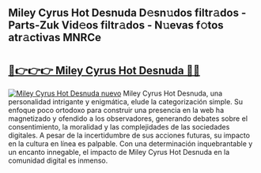 ## Miley Cyrus Hot Desnuda D𝚎sn𝚞dos filtr𝚊dos - Parts-Zuk Vid𝚎os filtr𝚊dos - N𝚞evas f𝚘tos atr𝚊ctivas MNRCe

# <h2><a href="http://mbcnhmr.tromn.icu/?c=Miley+Cyrus+Hot+Desnuda">🔗👉👉👉 Miley Cyrus Hot Desnuda 🔗🔗</a></h2>

[![Miley Cyrus Hot Desnuda nuevo](https://i.imgur.com/pEAQMta.gif)](http://mbcnhmr.tromn.icu/?c=Miley+Cyrus+Hot+Desnuda)
Miley Cyrus Hot Desnuda, una personalidad intrigante y enigmática, elude la categorización simple. Su enfoque poco ortodoxo para construir una presencia en la web ha magnetizado y ofendido a los observadores, generando debates sobre el consentimiento, la moralidad y las complejidades de las sociedades digitales. A pesar de la incertidumbre de sus acciones futuras, su impacto en la cultura en línea es palpable. Con una determinación inquebrantable y un encanto innegable, el impacto de Miley Cyrus Hot Desnuda en la comunidad digital es inmenso.
